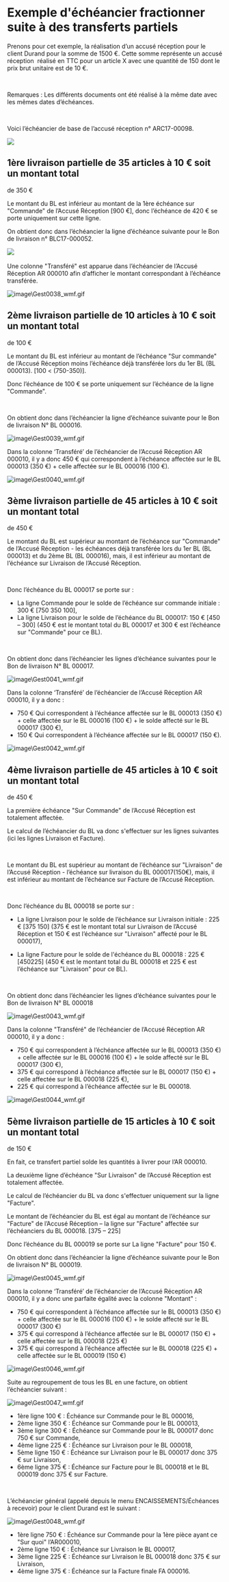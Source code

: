 # Exemple d'échéancier fractionner suite à des transferts partiels



Prenons pour cet exemple, la réalisation d’un accusé réception pour 
 le client Durand pour la somme de 1500 €. Cette somme représente un accusé 
 réception  réalisé en TTC pour un article X avec une quantité de 
 150 dont le prix brut unitaire est de 10 €.


 


Remarques : Les différents documents ont été réalisé à la même date 
 avec les mêmes dates d’échéances.


 


Voici l’échéancier de base de l’accusé réception n° ARC17-00098.


![](Echeancier_commande.png)
## 1ère livraison partielle de 35 articles à 10 € soit un montant total 
 de 350 €


Le montant du BL est inférieur au montant de la 1ère échéance sur "Commande" 
 de l’Accusé Réception [900 €], donc l’échéance de 420 € se porte uniquement 
 sur cette ligne.


On obtient donc dans l’échéancier la ligne d’échéance suivante pour 
 le Bon de livraison n° BLC17-000052.


![](Echeancier_BLC17_000052.png)
 


Une colonne "Transféré" est apparue dans l’échéancier de l’Accusé 
 Réception AR 000010 afin d’afficher le montant correspondant à l’échéance 
 transférée.


![image\Gest0038_wmf.gif](Gest0038_wmf.gif)
## 2ème livraison partielle de 10 articles à 10 € soit un montant total 
 de 100 €


Le montant du BL est inférieur au montant de l’échéance "Sur commande" 
 de l’Accusé Réception moins l’échéance déjà transférée lors du 1er BL 
 (BL 000013). [100 < (750-350)].


Donc l’échéance de 100 € se porte uniquement sur l’échéance de la ligne 
 "Commande".


 


On obtient donc dans l’échéancier la ligne d’échéance suivante pour 
 le Bon de livraison N° BL 000016.


![image\Gest0039_wmf.gif](Gest0039_wmf.gif)
 


Dans la colonne ‘Transféré’ de l’échéancier de l’Accusé Réception AR 
 000010, il y a donc 450 € qui correspondent à l’échéance affectée sur 
 le BL 000013 (350 €) + celle affectée sur le BL 000016 (100 €).


![image\Gest0040_wmf.gif](Gest0040_wmf.gif)
## 3ème livraison partielle de 45 articles à 10 € soit un montant total 
 de 450 €


Le montant du BL est supérieur au montant de l’échéance sur "Commande" 
 de l’Accusé Réception - les échéances déjà transférée lors du 1er BL (BL 
 000013) et du 2ème BL (BL 000016), mais, il est inférieur au montant de 
 l’échéance sur Livraison de l’Accusé Réception.


 


Donc l’échéance du BL 000017 se porte sur :


* La ligne Commande pour le solde de l’échéance sur commande initiale 
 : 300 € [750 350 100],
* La ligne Livraison pour le solde de l’échéance du BL 000017: 
 150 € [450 – 300] (450 € est le montant total du BL 000017 et 300 
 € est l’échéance sur "Commande" pour ce BL).


 


On obtient donc dans l’échéancier les lignes d’échéance suivantes pour 
 le Bon de livraison N° BL 000017.


![image\Gest0041_wmf.gif](Gest0041_wmf.gif)
 


Dans la colonne ‘Transféré’ de l’échéancier de l’Accusé Réception AR 
 000010, il y a donc :


* 750 € Qui correspondent à l’échéance affectée sur le BL 000013 
 (350 €) + celle affectée sur le BL 000016 (100 €) + le solde affecté 
 sur le BL 000017 (300 €),
* 150 € Qui correspondent à l’échéance affectée sur le BL 000017 
 (150 €).


![image\Gest0042_wmf.gif](Gest0042_wmf.gif)
## 4ème livraison partielle de 45 articles à 10 € soit un montant total 
 de 450 €


La première échéance "Sur Commande" de l’Accusé Réception 
 est totalement affectée.


Le calcul de l’échéancier du BL va donc s'effectuer sur les lignes suivantes 
 (ici les lignes Livraison et Facture).


 


Le montant du BL est supérieur au montant de l’échéance sur "Livraison" 
 de l’Accusé Réception - l’échéance sur livraison du BL 000017(150€), mais, 
 il est inférieur au montant de l’échéance sur Facture de l’Accusé Réception.


 


Donc l’échéance du BL 000018 se porte sur :


* La ligne Livraison pour le solde de l’échéance sur Livraison 
 initiale : 225 € [375 150] (375 € est le montant total sur Livraison 
 de l’Accusé Réception et 150 € est l’échéance sur "Livraison" 
 affecté pour le BL 000017),


* La ligne Facture pour le solde de l'échéance du BL 000018 : 
 225 € [450225] (450 € est le montant total du BL 000018 et 225 € est 
 l’échéance sur "Livraison" pour ce BL).


 


On obtient donc dans l’échéancier les lignes d’échéance suivantes pour 
 le Bon de livraison N° BL 000018


![image\Gest0043_wmf.gif](Gest0043_wmf.gif)
 


Dans la colonne "Transféré" de l’échéancier de l’Accusé Réception 
 AR 000010, il y a donc :


* 750 € qui correspondent à l’échéance affectée sur le BL 000013 
 (350 €) + celle affectée sur le BL 000016 (100 €) + le solde affecté 
 sur le BL 000017 (300 €),
* 375 € qui correspond à l’échéance affectée sur le BL 000017 
 (150 €) + celle affectée sur le BL 000018 (225 €),
* 225 € qui correspond à l’échéance affectée sur le BL 000018.


![image\Gest0044_wmf.gif](Gest0044_wmf.gif)
## 5ème livraison partielle de 15 articles à 10 € soit un montant total 
 de 150 €


En fait, ce transfert partiel solde les quantités à livrer pour l’AR 
 000010.


La deuxième ligne d’échéance "Sur Livraison" de l’Accusé Réception 
 est totalement affectée.


Le calcul de l’échéancier du BL va donc s'effectuer uniquement sur la 
 ligne "Facture".


Le montant de l’échéancier du BL est égal au montant de l’échéance sur 
 "Facture" de l’Accusé Réception – la ligne sur "Facture" 
 affectée sur l’échéanciers du BL 000018. [375 – 225]


Donc l’échéance du BL 000019 se porte sur La ligne "Facture" 
 pour 150 €.


On obtient donc dans l’échéancier la ligne d’échéance suivante pour 
 le Bon de livraison N° BL 000019.


![image\Gest0045_wmf.gif](Gest0045_wmf.gif)
 


Dans la colonne ‘Transféré’ de l’échéancier de l’Accusé Réception AR 
 000010, il y a donc une parfaite égalité avec la colonne "Montant" 
 :


* 750 € qui correspondent à l’échéance affectée sur le BL 000013 
 (350 €) + celle affectée sur le BL 000016 (100 €) + le solde affecté 
 sur le BL 000017 (300 €)
* 375 € qui correspond à l’échéance affectée sur le BL 000017 
 (150 €) + celle affectée sur le BL 000018 (225 €)
* 375 € qui correspond à l’échéance affectée sur le BL 000018 
 (225 €) + celle affectée sur le BL 000019 (150 €)


![image\Gest0046_wmf.gif](Gest0046_wmf.gif)
 


Suite au regroupement de tous les BL en une facture, on obtient l’échéancier 
 suivant :


![image\Gest0047_wmf.gif](Gest0047_wmf.gif)
* 1ère ligne 100 € : Échéance sur Commande pour le BL 000016,
* 2ème ligne 350 € : Échéance sur Commande pour le BL 000013,
* 3ème ligne 300 € : Échéance sur Commande pour le BL 000017 donc 
 750 € sur Commande,
* 4ème ligne 225 € : Échéance sur Livraison pour le BL 000018,
* 5ème ligne 150 € : Échéance sur Livraison pour le BL 000017 
 donc 375 € sur Livraison,
* 6ème ligne 375 € : Échéance sur Facture pour le BL 000018 et 
 le BL 000019 donc 375 € sur Facture.


 


L’échéancier général (appelé depuis le menu ENCAISSEMENTS/Échéances 
 à recevoir) pour le client Durand est le suivant :


![image\Gest0048_wmf.gif](Gest0048_wmf.gif)
* 1ère ligne 750 € : Échéance sur Commande pour la 1ère pièce 
 ayant ce "Sur quoi" l’AR000010,
* 2ème ligne 150 € : Échéance sur Livraison le BL 000017,
* 3ème ligne 225 € : Échéance sur Livraison le BL 000018 donc 
 375 € sur Livraison,
* 4ème ligne 375 € : Échéance sur la Facture finale FA 000016.



